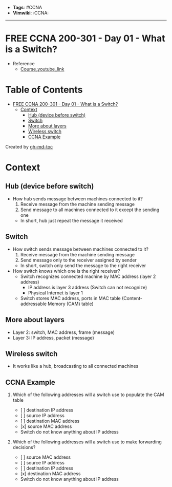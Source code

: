 - __Tags__: #CCNA
- __Vimwiki__: :CCNA:

______________________________________________________________________

# FREE CCNA 200-301 - Day 01 - What is a Switch?

- Reference
  - [Course_youtube_link](https://www.youtube.com/watch?v=9eH16Fxeb9o&list=PLIhvC56v63IJVXv0GJcl9vO5Z6znCVb1P&index=2)

# Table of Contents

- [FREE CCNA 200-301 - Day 01 - What is a Switch?](#free-ccna-200-301---day-01---what-is-a-switch)
  - [Context](#context)
    - [Hub (device before switch)](#hub-device-before-switch)
    - [Switch](#switch)
    - [More about layers](#more-about-layers)
    - [Wireless switch](#wireless-switch)
    - [CCNA Example](#ccna-example)

Created by [gh-md-toc](https://github.com/ekalinin/github-markdown-toc)

# Context

## Hub (device before switch)

- How hub sends message between machines connected to it?
  1. Receive message from the machine sending message
  2. Send message to all machines connected to it except the sending one
  - In short, hub just repeat the message it received

## Switch

- How switch sends message between machines connected to it?
  1. Receive message from the machine sending message
  2. Send message only to the receiver assigned by sender
  - In short, switch only send the message to the right receiver
- How switch knows which one is the right receiver?
  - Switch recognizes connected machine by MAC address (layer 2 address)
    - IP address is layer 3 address (Switch can not recognize)
    - Physical Internet is layer 1
  - Switch stores MAC address, ports in MAC table (Content-addressable Memory (CAM) table)

## More about layers

- Layer 2: switch, MAC address, frame (message)
- Layer 3: IP address, packet (message)

## Wireless switch

- It works like a hub, broadcasting to all connected machines

## CCNA Example

1. Which of the following addresses will a switch use to populate the CAM table

   - \[ \] destination IP address
   - \[ \] source IP address
   - \[ \] destination MAC address
   - \[x\] source MAC address
   - Switch do not know anything about IP address

2. Which of the following addresses will a switch use to make forwarding decisions?

   - \[ \] source MAC address
   - \[ \] source IP address
   - \[ \] destination IP address
   - \[x\] destination MAC address
   - Switch do not know anything about IP address
